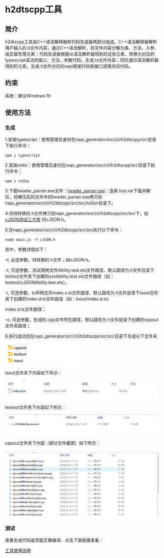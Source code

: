 # h2dtscpp工具

## 简介

h2dtscpp工具由C++语法解释器和代码生成器两部分组成。C++语法解释器解析用户输入的.h文件内容，通过C++语法解析，将文件内容分解为类、方法、入参、成员属性等元素；代码生成器根据从语法解析器得到的这些元素，转换为对应的typescript语法的接口、方法、参数代码，生成.ts文件内容；同时通过语法解析器得到的元素，生成.h文件对应的napi框架代码和接口调用测试代码。

## 约束

系统：建议Windows 10

## 使用方法

### 生成

1.安装typescript：使用管理员身份在napi_generator/src/cli/h2dtscpp/src目录下执行命令：

	npm i typescript

2.安装stdio：使用管理员身份在napi_generator/src/cli/h2dtscpp/src目录下执行命令：

	npm i stdio

3.下载header_parser.exe文件：[header_parser.exe](https://gitee.com/openharmony/napi_generator/releases/tag/生成工具)；选择 tool.rar下载并解压，将解压后的文件中的header_parser.exe拷贝到napi_generator/src/cli/h2dtscpp/src/src/tsGen目录下。

4.将待转换的.h文件拷贝到napi_generator/src/cli/h2dtscpp/src/src下，如 [cJSON测试三方库](https://gitee.com/openharmony/napi_generator/releases/tag/测试用资源) 的cJSON.h。

5.在napi_generator/src/cli/h2dtscpp/src/src执行以下命令：

```
node main.js -f cJSON.h
```

其中，参数详情如下：

-f, 必选参数，待转换的.h文件；如cJSON.h。

-t, 可选参数，测试用例文件Ability.test.ets文件路径，默认路径为.h文件目录下testout文件夹下创建的xxxAbility.test.ets文件路径（如：testout/cJSONAbility.test.ets）。

-i, 可选参数，ts声明文件index.s.ts文件路径，默认路径为.h文件目录下tsout文件夹下创建的index.d.ts文件路径（如：tsout/index.d.ts）

index.d.ts文件路径；

-o, 可选参数，生成的.cpp文件所在路径，默认路径为.h文件目录下创建的cppout文件夹路径；

6.执行成功后在napi_generator/src/cli/h2dtscpp/src/src目录下生成以下文件夹

![](./docs/figures/h2dtscpp_out_example.png)

tsout文件夹下内容如下所示：

![](./docs/figures/h2dtscpp_dtsout_example.png)

testout文件夹下内容如下所示：

![](./docs/figures/h2dtscpp_testout_example.png)

cppout文件夹下内容（部分文件截图）如下所示：

![](./docs/figures/h2dtscpp_cppout_example.png)

### 测试

查看生成代码是否能正确编译，点击下面链接查看：

[工具使用说明](https://gitee.com/openharmony/napi_generator/tree/master/src/cli/h2dtscpp/docs/usage/INSTRUCTION_ZH.md)